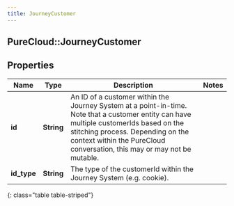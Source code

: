 ```yaml
---
title: JourneyCustomer
---
```

## PureCloud::JourneyCustomer

## Properties

|Name | Type | Description | Notes|
|------------ | ------------- | ------------- | -------------|
| **id** | **String** | An ID of a customer within the Journey System at a point-in-time.  Note that a customer entity can have multiple customerIds based on the stitching process.  Depending on the context within the PureCloud conversation, this may or may not be mutable. | |
| **id_type** | **String** | The type of the customerId within the Journey System (e.g. cookie). | |
{: class="table table-striped"}


